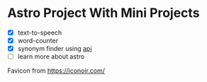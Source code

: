 # Astro Project With Mini Projects

- [x] text-to-speech
- [x] word-counter
- [x] synonym finder using [api](https://dictionaryapi.dev/)
- [ ] learn more about astro

Favicon from https://iconoir.com/